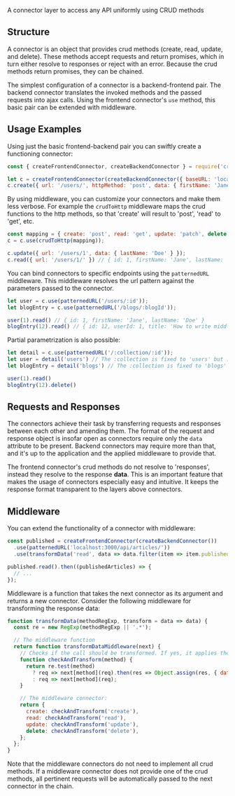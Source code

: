 A connector layer to access any API uniformly using CRUD methods

## Structure

A connector is an object that provides crud methods (create, read, update, and delete). These methods accept requests and return promises, which in turn either resolve to responses or reject with an error. Because the crud methods return promises, they can be chained.

The simplest configuration of a connector is a backend-frontend pair. The backend connector translates the invoked methods and the passed requests into ajax calls. Using the frontend connector's `use` method, this basic pair can be extended with middleware.

## Usage Examples

Using just the basic frontend-backend pair you can swiftly create a functioning connector:

```js
const { createFrontendConnector, createBackendConnector } = require('crudl-connectors-base');

let c = createFrontendConnector(createBackendConnector({ baseURL: 'localhost:3000/api/v1/' }));
c.create({ url: '/users/', httpMethod: 'post', data: { firstName: 'Jane' }});
```

By using middleware, you can customize your connectors and make them less verbose. For example the `crudToHttp` middleware maps the crud functions to the http methods, so that 'create' will result to 'post', 'read' to 'get', etc.

```js
const mapping = { create: 'post', read: 'get', update: 'patch', delete: 'delete' };
c = c.use(crudToHttp(mapping));

c.update({ url: '/users/1', data: { lastName: 'Doe' } });
c.read({ url: '/users/1/' }) // { id: 1, firstName: 'Jane', lastName: 'Doe' }
```

You can bind connectors to specific endpoints using the `patternedURL` middleware. This middleware resolves the url pattern against the parameters passed to the connector.

```js
let user = c.use(patternedURL('/users/:id'));
let blogEntry = c.use(patternedURL('/blogs/:blogId'));

user(1).read() // { id: 1, firstName: 'Jane', lastName: 'Doe' }
blogEntry(12).read() // { id: 12, userId: 1, title: 'How to write middleware' }
```

Partial parametrization is also possible:

```js
let detail = c.use(patternedURL('/:collection/:id'));
let user = detail('users') // The :collection is fixed to 'users' but :id is still open
let blogEntry = detail('blogs') // The :collection is fixed to 'blogs' but :id is still open

user(1).read()
blogEntry(12).delete()
```

## Requests and Responses

The connectors achieve their task by transferring requests and responses between each other and amending them. The format of the request and response object is insofar open as connectors require only the `data` attribute to be present. Backend connectors may require more than that, and it's up to the application and the applied middleware to provide that.

The frontend connector's crud methods do not resolve to 'responses', instead they resolve to the response **data**. This is an important feature that makes the usage of connectors especially easy and intuitive. It keeps the response format transparent to the layers above connectors.


## Middleware

You can extend the functionality of a connector with middleware:

```js
const published = createFrontendConnector(createBackendConnector())
  .use(patternedURL('localhost:3000/api/articles/'))
  .use(transformData('read', data => data.filter(item => item.published)))

published.read().then((publishedArticles) => {
  // ...
});
```

Middleware is a function that takes the next connector as its argument and returns a new connector. Consider the following middleware for transforming the response data:

```js
function transformData(methodRegExp, transform = data => data) {
  const re = new RegExp(methodRegExp || '.*');

  // The middleware function
  return function transformDataMiddleware(next) {
    // Checks if the call should be transformed. If yes, it applies the transform function
    function checkAndTransform(method) {
      return re.test(method)
        ? req => next[method](req).then(res => Object.assign(res, { data: transform(res.data) }))
        : req => next[method](req);
    }

    // The middleware connector:
    return {
      create: checkAndTransform('create'),
      read: checkAndTransform('read'),
      update: checkAndTransform('update'),
      delete: checkAndTransform('delete'),
    };
  };
}
```

Note that the middleware connectors do not need to implement all crud methods. If a middleware connector does not provide one of the crud methods, all pertinent requests will be automatically passed to the next connector in the chain.
